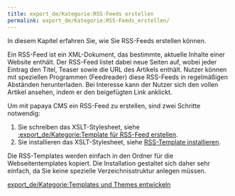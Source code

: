 ```yaml
---
title: export_de/Kategorie:RSS-Feeds erstellen
permalink: export_de/Kategorie:RSS-Feeds_erstellen/
---
```


In diesem Kapitel erfahren Sie, wie Sie RSS-Feeds erstellen können.

Ein RSS-Feed ist ein XML-Dokument, das bestimmte, aktuelle Inhalte einer Website enthält. Der RSS-Feed listet dabei neue Seiten auf, wobei jeder Eintrag den Titel, Teaser sowie die URL des Artikels enthält. Nutzer können mit speziellen Programmen (Feedreader) diese RSS-Feeds in regelmäßigen Abständen herunterladen. Bei Interesse kann der Nutzer sich den vollen Artikel ansehen, indem er den beigefügten Link anklickt.

Um mit papaya CMS ein RSS-Feed zu erstellen, sind zwei Schritte notwendig:

1.  Sie schreiben das XSLT-Stylesheet, siehe [:export_de/Kategorie:Template für RSS-Feed erstellen](/:export_de/Kategorie:Template_für_RSS-Feed_erstellen ).
2.  Sie installieren das XSLT-Stylesheet, siehe [RSS-Template installieren](/RSS-Template_installieren ).

Die RSS-Templates werden einfach in den Ordner für die Webseitentemplates kopiert. Die Installation gestaltet sich daher sehr einfach, da Sie keine spezielle Verzeichnisstruktur anlegen müssen.

[export_de/Kategorie:Templates und Themes entwickeln](export_de/Kategorie:Templates_und_Themes_entwickeln )